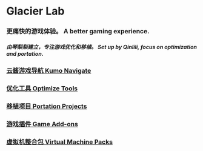 # Glacier Lab 
### 更痛快的游戏体验。 A better gaming experience.  
##### 由琴梨梨建立，专注游戏优化和移植。 Set up by Qinlili, focus on optimization and portation.  

### [云酱游戏导航 Kumo Navigate](https://kumo.qinlili.bid)  
### [优化工具 Optimize Tools](Tools/README.md)  
### [移植项目 Portation Projects](Port/README.md)  
### [游戏插件 Game Add-ons](Addon/README.md)  
### [虚拟机整合包 Virtual Machine Packs](VM/README.md)  
